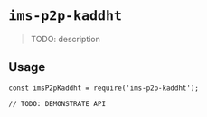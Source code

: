 # `ims-p2p-kaddht`

> TODO: description

## Usage

```
const imsP2pKaddht = require('ims-p2p-kaddht');

// TODO: DEMONSTRATE API
```
